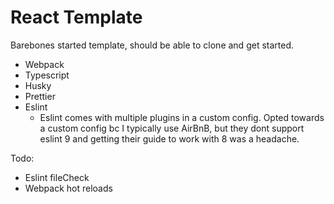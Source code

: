 # React Template 

Barebones started template, should be able to clone and get started. 

- Webpack
- Typescript
- Husky
- Prettier
- Eslint
    - Eslint comes with multiple plugins in a custom config. Opted towards a custom config bc I typically use AirBnB, but they dont support eslint 9 and getting their guide to work with 8 was a headache.
 
Todo: 

- Eslint fileCheck
- Webpack hot reloads
